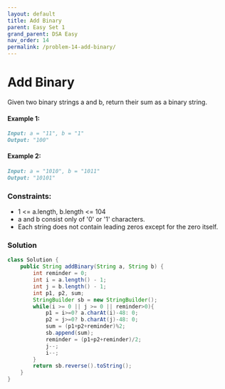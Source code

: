 ```yaml
---
layout: default
title: Add Binary
parent: Easy Set 1
grand_parent: DSA Easy
nav_order: 14
permalink: /problem-14-add-binary/
---
```

# Add Binary

Given two binary strings a and b, return their sum as a binary string.

#### Example 1:
```markdown
Input: a = "11", b = "1"
Output: "100"
```
#### Example 2:
```markdown
Input: a = "1010", b = "1011"
Output: "10101"
```

### Constraints:
* 1 <= a.length, b.length <= 104
* a and b consist only of '0' or '1' characters.
* Each string does not contain leading zeros except for the zero itself.

### Solution
```java
class Solution {
    public String addBinary(String a, String b) {
        int reminder = 0;
        int i = a.length() - 1;
        int j = b.length() - 1;
        int p1, p2, sum;
        StringBuilder sb = new StringBuilder();
        while(i >= 0 || j >= 0 || reminder>0){
            p1 = i>=0? a.charAt(i)-48: 0;
            p2 = j>=0? b.charAt(j)-48: 0;
            sum = (p1+p2+reminder)%2;
            sb.append(sum);
            reminder = (p1+p2+reminder)/2;
            j--;
            i--;
        }
        return sb.reverse().toString();
    }
}
```
